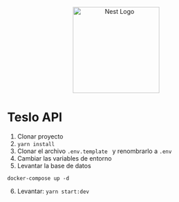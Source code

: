 <p align="center">
  <a href="http://nestjs.com/" target="blank"><img src="https://nestjs.com/img/logo-small.svg" width="200" alt="Nest Logo" /></a>
</p>

# Teslo API

1. Clonar proyecto
2. ```yarn install```
3. Clonar el archivo ```.env.template ``` y renombrarlo a ```.env```
4. Cambiar las variables de entorno 
5. Levantar la base de datos
```
docker-compose up -d
```
6. Levantar: ```yarn start:dev ```